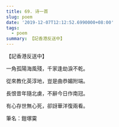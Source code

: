 ```yaml
---
title: 69. 诗一首
slug: poem
date: '2019-12-07T12:12:52.6990000+08:00'
tags:
  - poem
summary: 【記香港反送中】
---
```

【記香港反送中】

一角孤陽海風殘，千家逢劫淚不乾。

從來教化英淳地，豈是曲恭媚附端。

長恨昔年隨北虜，不辭今日作南冠。

有心存世無心死，卻訝華洋復兩看。



筆名：鎧塚霙
